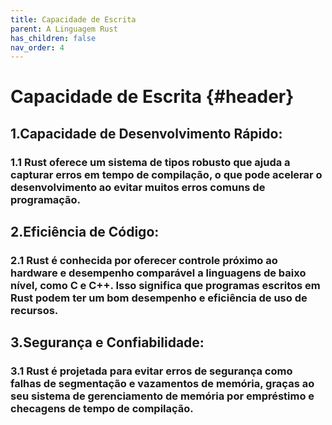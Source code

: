 ```yaml
---
title: Capacidade de Escrita
parent: A Linguagem Rust
has_children: false
nav_order: 4
---
```


# Capacidade de Escrita {#header}

## 1.Capacidade de Desenvolvimento Rápido:

###  1.1 Rust oferece um sistema de tipos robusto que ajuda a capturar erros em tempo de compilação, o que pode acelerar o desenvolvimento ao evitar muitos erros comuns de programação.

## 2.Eficiência de Código:

### 2.1 Rust é conhecida por oferecer controle próximo ao hardware e desempenho comparável a linguagens de baixo nível, como C e C++. Isso significa que programas escritos em Rust podem ter um bom desempenho e eficiência de uso de recursos.

## 3.Segurança e Confiabilidade:

###  3.1 Rust é projetada para evitar erros de segurança como falhas de segmentação e vazamentos de memória, graças ao seu sistema de gerenciamento de memória por empréstimo e checagens de tempo de compilação.
